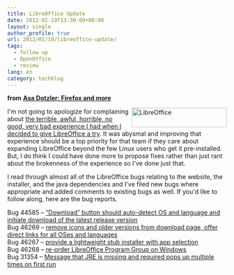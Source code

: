 ```yaml
---
title: LibreOffice Update
date: 2012-02-19T13:30:00+00:00
layout: single
author_profile: true
url: 2012/02/19/libreoffice-update/
tags:
  - follow up
  - OpenOffice
  - review
lang: en
category: techblog
---
```

**from** <a href="http://weblogs.mozillazine.org/asa/archives/2012/02/libreoffice_update.html" target="_blank"><strong>Asa Dotzler: Firefox and more</strong></a>

[<img title="LibreOffice" border="0" alt="LibreOffice" align="right" src="http://lh4.ggpht.com/-x-LTLPDVTQ0/T0DyV6YALoI/AAAAAAAAE4w/Dxe_jsMHZzk/LibreOffice_thumb%25255B1%25255D.png?imgmax=800" width="218" height="45" />](http://lh5.ggpht.com/-DdkBKGt50vI/T0DyPEx8X5I/AAAAAAAAE4o/R-KHTJ8rvd4/s1600-h/LibreOffice%25255B3%25255D.png)I'm not going to apologize for complaining about <a href="/2012/02/libreoffice-really-really.html" target="_blank">the terrible, awful, horrible, no good, very bad experience I had when I decided to give LibreOffice a try</a>. It was abysmal and improving that experience should be a top priority for that team if they care about expanding LibreOffice beyond the few Linux users who get it pre-installed. But, I do think I could have done more to propose fixes rather than just rant about the brokenness of the experience so I've done just that. 

I read through almost all of the LibreOffice bugs relating to the website, the installer, and the java dependencies and I've filed new bugs where appropriate and added comments to existing bugs as well. If you'd like to follow along, here are the bug reports. 

Bug 44585 &#8211; [&#8220;Download&#8221; button should auto-detect OS and language and initiate download of the latest release version](https://bugs.freedesktop.org/show_bug.cgi?id=44585)  
Bug 46269 &#8211; [remove icons and older versions from download page, offer direct links for all OSes and languages](https://bugs.freedesktop.org/show_bug.cgi?id=46269)  
Bug 46267 &#8211; [provide a lightweight stub installer with app selection](https://bugs.freedesktop.org/show_bug.cgi?id=46267)  
Bug 46268 &#8211; [re-order LibreOffice Program Group on Windows](https://bugs.freedesktop.org/show_bug.cgi?id=46268)  
Bug 31354 &#8211; [Message that JRE is missing and required pops up multiple times on first run](https://bugs.freedesktop.org/show_bug.cgi?id=31354)